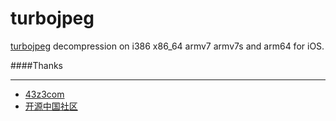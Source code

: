# turbojpeg

[turbojpeg](http://libjpeg-turbo.virtualgl.org/) decompression on  i386 x86_64 armv7 armv7s and arm64 for iOS.

####Thanks
****
- [43z3com](https://github.com/43z3com) 
- [开源中国社区](http://www.oschina.net/) 
